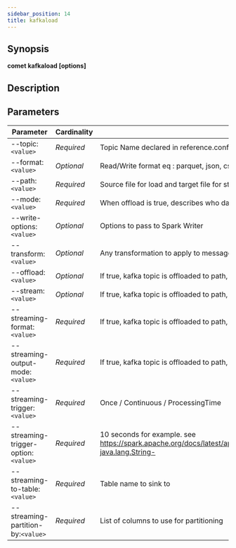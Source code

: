```yaml
---
sidebar_position: 14
title: kafkaload
---
```



## Synopsis

**comet kafkaload [options]**

## Description


## Parameters

Parameter|Cardinality|Description
---|---|---
--topic:`<value>`|*Required*|Topic Name declared in reference.conf file
--format:`<value>`|*Optional*|Read/Write format eq : parquet, json, csv ... Default to parquet.
--path:`<value>`|*Required*|Source file for load and target file for store
--mode:`<value>`|*Required*|When offload is true, describes who data should be stored on disk. Ignored if offload is false.
--write-options:`<value>`|*Optional*|Options to pass to Spark Writer
--transform:`<value>`|*Optional*|Any transformation to apply to message before loading / offloading it
--offload:`<value>`|*Optional*|If true, kafka topic is offloaded to path, else data contained in path is stored in the kafka topic
--stream:`<value>`|*Optional*|If true, kafka topic is offloaded to path, else data contained in path is stored in the kafka topic
--streaming-format:`<value>`|*Required*|If true, kafka topic is offloaded to path, else data contained in path is stored in the kafka topic
--streaming-output-mode:`<value>`|*Required*|If true, kafka topic is offloaded to path, else data contained in path is stored in the kafka topic
--streaming-trigger:`<value>`|*Required*|Once / Continuous / ProcessingTime
--streaming-trigger-option:`<value>`|*Required*|10 seconds for example. see https://spark.apache.org/docs/latest/api/java/org/apache/spark/sql/streaming/Trigger.html#ProcessingTime-java.lang.String-
--streaming-to-table:`<value>`|*Required*|Table name to sink to
--streaming-partition-by:`<value>`|*Required*|List of columns to use for partitioning
